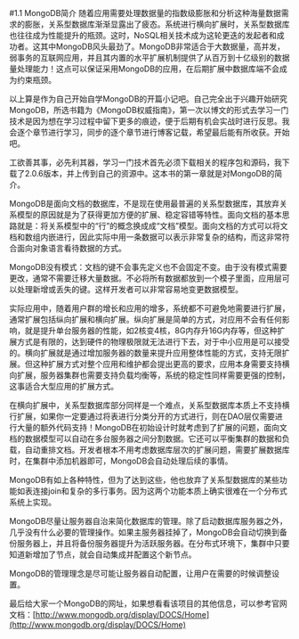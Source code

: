 #1.1 MongoDB简介
随着应用需要处理数据量的指数级膨胀和分析这种海量数据需求的膨胀，关系型数据库渐渐显露出了疲态。系统进行横向扩展时，关系型数据库也往往成为性能提升的瓶颈。这时，NoSQL相关技术成为这轮更迭的发起者和成功者。这其中MongoDB风头最劲了。MongoDB非常适合于大数据量，高并发，弱事务的互联网应用，并且其内置的水平扩展机制提供了从百万到十亿级别的数据量处理能力！这点可以保证采用MongoDB的应用，在后期扩展中数据库端不会成为约束瓶颈。

以上算是作为自己开始自学MongoDB的开篇小记吧。自己完全出于兴趣开始研究MongoDB，所选书籍为《MongoDB权威指南》，第一次以博文的形式去学习一门技术是因为想在学习过程中留下更多的痕迹，便于后期有机会实战时进行反思。我会逐个章节进行学习，同步的逐个章节进行博客记载，希望最后能有所收获。开始吧。

工欲善其事，必先利其器，学习一门技术首先必须下载相关的程序包和源码，我下载了2.0.6版本，并上传到自己的资源中。这本书的第一章就是对MongoDB的简介。

MongoDB是面向文档的数据库，不是现在使用最普遍的关系型数据库，其放弃关系模型的原因就是为了获得更加方便的扩展、稳定容错等特性。面向文档的基本思路就是：将关系模型中的“行”的概念换成成“文档”模型。面向文档的方式可以将文档和数组内嵌进行，因此实际中用一条数据可以表示非常复杂的结构，而这非常符合面向对象语言看待数据的方式。

MongoDB没有模式：文档的键不会事先定义也不会固定不变。由于没有模式需要更改，通常不需要迁移大量数据。不必将所有数据都放到一个模子里面，应用层可以处理新增或丢失的键。这样开发者可以非常容易地变更数据模型。

实际应用中，随着用户群的增长和应用的增多，系统都不可避免地需要进行扩展，通常扩展包括纵向扩展和横向扩展。纵向扩展是简单的方式，对应用不会有任何影响，就是提升单台服务器的性能，如2核变4核，8G内存升16G内存等，但这种扩展方式是有限的，达到硬件的物理极限就无法进行下去，对于中小应用是可以接受的。横向扩展就是通过增加服务器的数量来提升应用整体性能的方式，支持无限扩展。但这种扩展方式对整个应用和维护都会提出更高的要求，应用本身需要支持横向扩展，服务器集群也需要支持负载均衡等，系统的稳定性同样需要更强的控制，这事适合大型应用的扩展方式。

在横向扩展中，关系型数据库部分同样是一个难点，关系型数据库本质上不支持横行扩展，如果你一定要通过将表进行分类分开的方式进行，则在DAO层仅需要进行大量的额外代码支持！MongoDB在初始设计时就考虑到了扩展的问题，面向文档的数据模型可以自动在多台服务器之间分割数据。它还可以平衡集群的数据和负载，自动重排文档。开发者根本不用考虑数据库层次的扩展问题，需要扩展数据库时，在集群中添加机器即可，MongoDB会自动处理后续的事情。

MongoDB有如上各种特性，但为了达到这些，他也放弃了关系型数据库的某些功能如表连接join和复杂的多行事务。因为这两个功能本质上确实很难在一个分布式系统上实现。

MongoDB尽量让服务器自治来简化数据库的管理。除了启动数据库服务器之外，几乎没有什么必要的管理操作。如果主服务器挂掉了，MongoDB会自动切换到备份服务器上，并且将备份服务器提升为活跃服务器。在分布式环境下，集群中只要知道新增加了节点，就会自动集成并配置这个新节点。

MongoDB的管理理念是尽可能让服务器自动配置，让用户在需要的时候调整设置。

最后给大家一个MongoDB的网址，如果想看看该项目的其他信息，可以参考官网文档：[http://www.mongodb.org/display/DOCS/Home](http://www.mongodb.org/display/DOCS/Home)
